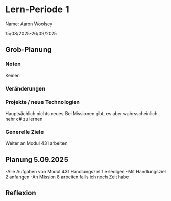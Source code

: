 # Lern-Periode 1
Name: Aaron Woolsey

15/08/2025-26/09/2025
## Grob-Planung
### Noten
Keinen

### Veränderungen

### Projekte / neue Technologien
Hauptsächlich nichts neues
Bei Missionen gibt, es aber wahrsscheinlich nehr c# zu lernen

### Generelle Ziele
Weiter an Modul 431 arbeiten

## Planung 5.09.2025
-Alle Aufgaben von Modul 431 Handlungsziel 1 erledigen
-Mit Handlungsziel 2 anfangen
-An Mission 8 arbeiten falls ich noch Zeit habe

## Reflexion
